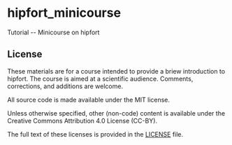 # hipfort_minicourse
Tutorial -- Minicourse on hipfort

## License

These materials are for a course intended to provide a briew introduction to hipfort. The course is aimed at a scientific audience. Comments, corrections, and additions are welcome.

All source code is made available under the MIT license.

Unless otherwise specified, other (non-code) content is available under the Creative Commons Attribution 4.0 License (CC-BY).

The full text of these licenses is provided in the [LICENSE](https://github.com/ofmla/hipfort-minicourse/blob/main/LICENSE) file.

